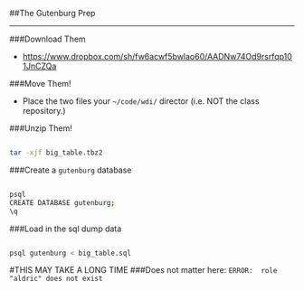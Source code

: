 ##The Gutenburg Prep

---


###Download Them
- https://www.dropbox.com/sh/fw6acwf5bwlao60/AADNw74Od9rsrfqp101JnCZQa

###Move Them!
- Place the two files your `~/code/wdi/` director (i.e. NOT the class repository.)

###Unzip Them!

```bash

tar -xjf big_table.tbz2
```

###Create a `gutenburg` database

```bash

psql
CREATE DATABASE gutenburg;
\q
```

###Load in the sql dump data

```bash

psql gutenburg < big_table.sql
```

#THIS MAY TAKE A LONG TIME
###Does not matter here: `ERROR:  role "aldric" does not exist`

